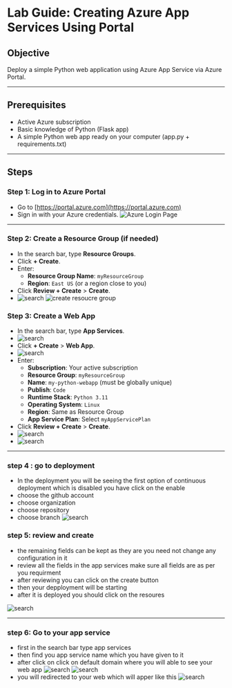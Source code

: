 
# Lab Guide: Creating Azure App Services Using Portal

## Objective
Deploy a simple Python web application using Azure App Service via Azure Portal.

---

## Prerequisites
- Active Azure subscription
- Basic knowledge of Python (Flask app)
- A simple Python web app ready on your computer (app.py + requirements.txt)

---

## Steps

### Step 1: Log in to Azure Portal
- Go to [https://portal.azure.com](https://portal.azure.com)
- Sign in with your Azure credentials.
![Azure Login Page](images/loginpage1.jpg)

---

### Step 2: Create a Resource Group (if needed)
- In the search bar, type **Resource Groups**.
- Click **+ Create**.
- Enter:
  - **Resource Group Name**: `myResourceGroup`
  - **Region**: `East US` (or a region close to you)
- Click **Review + Create** > **Create**.
- ![search](images/resource.jpg)
![create resoucre group](images/createre.jpg)



### Step 3: Create a Web App
- In the search bar, type **App Services**.
- ![search](images/png1.jpg)
- Click **+ Create** > **Web App**.
- ![search](images/png22.jpg)
- Enter:
  - **Subscription**: Your active subscription
  - **Resource Group**: `myResourceGroup`
  - **Name**: `my-python-webapp` (must be globally unique)
  - **Publish**: `Code`
  - **Runtime Stack**: `Python 3.11`
  - **Operating System**: `Linux`
  - **Region**: Same as Resource Group
  - **App Service Plan**: Select `myAppServicePlan`
- Click **Review + Create** > **Create**.
- ![search](images/png3.jpg)
- ![search](images/png4.jpg)

---
### step 4 : go to deployment
- In the deployment you will be seeing the first option of continuous deployment which is disabled you have click on the enable
- choose the github account
- choose organization
- choose repository
- choose branch 
![search](images/png5.jpg)



### step 5: review and create 
- the remaining fields can be kept as they are you need not change any configuration in it
- review all the fields in the app services make sure all fields are as per you requirment
- after reviewing you can click on the create button
- then your depployment will be starting
- after it is deployed you should click on the resoures
 
 ![search](images/png6.jpg)

---
### step 6: Go to your app service
- first in the search bar type app services
- then find you app service name which you have given to it
- after click on click on default domain where you will able to  see your web app
 ![search](images/png7.jpg)
 ![search](images/png8.jpg)
- you will redirected to your web which will apper like this
 ![search](images/png9.jpg)


